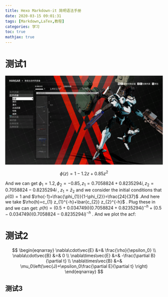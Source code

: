 ```yaml
---
title: Hexo Markdown-it 简明语法手册
date: 2020-03-15 09:01:31
tags: [Markdown,LaTex,教程]
categories: 学习
toc: true
mathjax: true
---
```

# 测试1
![logo](https://raw.githubusercontent.com/sharechanxd/kimsleyxd/master/blog_files/img/PicGo-Github-PicBed/1.png)

$$
\phi(z)=1-1.2z+0.85 z^{2}
$$

And we can get $\phi_{1}=1.2,\phi_{2}=-0.85,z_{1}=0.7058824+0.8235294i,z_{2}= 0.7058824-0.8235294i$ ,
$z_{1}=\bar{z}_{2}$
 and we consider the initial conditions that $\rho(0)=1$ and $\rho(-1)=\frac{\phi_{1}}{1-\phi_{2}}=\frac{24}{37}$ .And here we take $\rho(h)=c_{1} z_{1}^{-h}+\bar{c_{2}} z_{2}^{-h}$ . Plug these in and we can get: $\rho(h)=(0.5+0.034749i)(0.7058824+0.8235294i)^{-h}+(0.5-0.034749i)(0.7058824-0.8235294i)^{-h}$ . And we plot the acf:


# 测试2
$$
\begin{eqnarray}
\nabla\cdot\vec{E} &=& \frac{\rho}{\epsilon_0} \\
\nabla\cdot\vec{B} &=& 0 \\
\nabla\times\vec{E} &=& -\frac{\partial B}{\partial t} \\
\nabla\times\vec{B} &=& \mu_0\left(\vec{J}+\epsilon_0\frac{\partial E}{\partial t} \right)
\end{eqnarray}
$$
## 测试3

